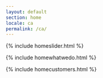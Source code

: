 ```yaml
---
layout: default
section: home
locale: ca
permalink: /ca/
---
```


{% include homeslider.html %}

<div class="wrapper">
  {% include homewhatwedo.html %}

  {% include homecustomers.html %}
</div>
